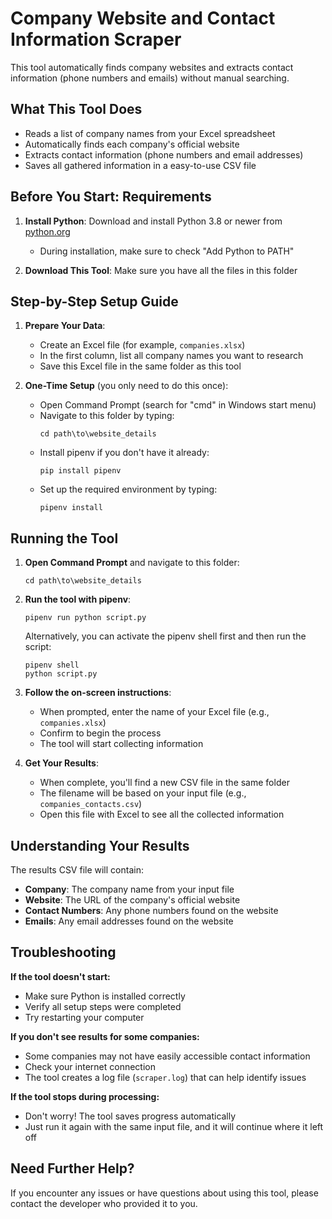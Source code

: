# Company Website and Contact Information Scraper

This tool automatically finds company websites and extracts contact information (phone numbers and emails) without manual searching.

## What This Tool Does

- Reads a list of company names from your Excel spreadsheet
- Automatically finds each company's official website
- Extracts contact information (phone numbers and email addresses)
- Saves all gathered information in a easy-to-use CSV file

## Before You Start: Requirements

1. **Install Python**: Download and install Python 3.8 or newer from [python.org](https://python.org)

   - During installation, make sure to check "Add Python to PATH"

2. **Download This Tool**: Make sure you have all the files in this folder

## Step-by-Step Setup Guide

1. **Prepare Your Data**:

   - Create an Excel file (for example, `companies.xlsx`)
   - In the first column, list all company names you want to research
   - Save this Excel file in the same folder as this tool

2. **One-Time Setup** (you only need to do this once):
   - Open Command Prompt (search for "cmd" in Windows start menu)
   - Navigate to this folder by typing:
     ```
     cd path\to\website_details
     ```
   - Install pipenv if you don't have it already:
     ```
     pip install pipenv
     ```
   - Set up the required environment by typing:
     ```
     pipenv install
     ```

## Running the Tool

1. **Open Command Prompt** and navigate to this folder:

   ```
   cd path\to\website_details
   ```

2. **Run the tool with pipenv**:

   ```
   pipenv run python script.py
   ```

   Alternatively, you can activate the pipenv shell first and then run the script:

   ```
   pipenv shell
   python script.py
   ```

3. **Follow the on-screen instructions**:

   - When prompted, enter the name of your Excel file (e.g., `companies.xlsx`)
   - Confirm to begin the process
   - The tool will start collecting information

4. **Get Your Results**:
   - When complete, you'll find a new CSV file in the same folder
   - The filename will be based on your input file (e.g., `companies_contacts.csv`)
   - Open this file with Excel to see all the collected information

## Understanding Your Results

The results CSV file will contain:

- **Company**: The company name from your input file
- **Website**: The URL of the company's official website
- **Contact Numbers**: Any phone numbers found on the website
- **Emails**: Any email addresses found on the website

## Troubleshooting

**If the tool doesn't start:**

- Make sure Python is installed correctly
- Verify all setup steps were completed
- Try restarting your computer

**If you don't see results for some companies:**

- Some companies may not have easily accessible contact information
- Check your internet connection
- The tool creates a log file (`scraper.log`) that can help identify issues

**If the tool stops during processing:**

- Don't worry! The tool saves progress automatically
- Just run it again with the same input file, and it will continue where it left off

## Need Further Help?

If you encounter any issues or have questions about using this tool, please contact the developer who provided it to you.
